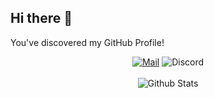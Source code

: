 ## Hi there 👋
You've discovered my GitHub Profile!  

<div align=center>

[![Mail](https://img.shields.io/badge/Mail-Mail?logo=mail.ru&style=flat-square&color=168DE2&logoColor=white&link=mailto:khk4912@uniquecode.team)](mailto:khk49121@gmail.team)
![Discord](https://img.shields.io/badge/BGM%230970-Discord?logo=discord&style=flat-square&color=7289DA&logoColor=white) <br><br>
![Github Stats](https://github-readme-stats.vercel.app/api?username=khk4912&theme=dark&show_icons=true&hide=prs,issues&count_private=true&hide_rank=true)
</div>

<!--
**khk4912/khk4912** is a ✨ _special_ ✨ repository because its `README.md` (this file) appears on your GitHub profile.

Here are some ideas to get you started:

- 🔭 I’m currently working on ...
- 🌱 I’m currently learning ...
- 👯 I’m looking to collaborate on ...
- 🤔 I’m looking for help with ...
- 💬 Ask me about ...
- 📫 How to reach me: ...
- 😄 Pronouns: ...
- ⚡ Fun fact: ...
-->
